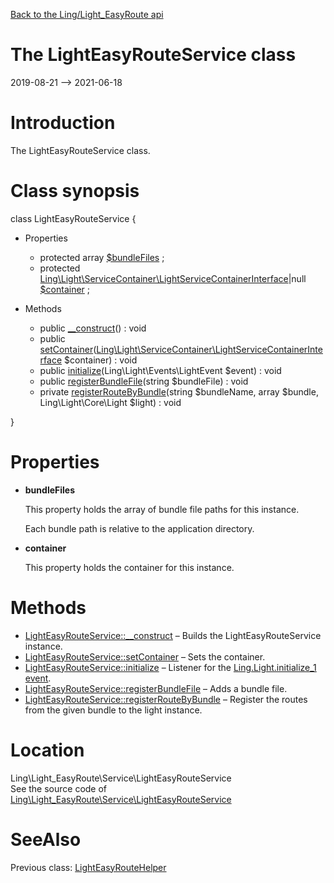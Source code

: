 [Back to the Ling/Light_EasyRoute api](https://github.com/lingtalfi/Light_EasyRoute/blob/master/doc/api/Ling/Light_EasyRoute.md)



The LightEasyRouteService class
================
2019-08-21 --> 2021-06-18






Introduction
============

The LightEasyRouteService class.



Class synopsis
==============


class <span class="pl-k">LightEasyRouteService</span>  {

- Properties
    - protected array [$bundleFiles](#property-bundleFiles) ;
    - protected [Ling\Light\ServiceContainer\LightServiceContainerInterface](https://github.com/lingtalfi/Light/blob/master/doc/api/Ling/Light/ServiceContainer/LightServiceContainerInterface.md)|null [$container](#property-container) ;

- Methods
    - public [__construct](https://github.com/lingtalfi/Light_EasyRoute/blob/master/doc/api/Ling/Light_EasyRoute/Service/LightEasyRouteService/__construct.md)() : void
    - public [setContainer](https://github.com/lingtalfi/Light_EasyRoute/blob/master/doc/api/Ling/Light_EasyRoute/Service/LightEasyRouteService/setContainer.md)([Ling\Light\ServiceContainer\LightServiceContainerInterface](https://github.com/lingtalfi/Light/blob/master/doc/api/Ling/Light/ServiceContainer/LightServiceContainerInterface.md) $container) : void
    - public [initialize](https://github.com/lingtalfi/Light_EasyRoute/blob/master/doc/api/Ling/Light_EasyRoute/Service/LightEasyRouteService/initialize.md)(Ling\Light\Events\LightEvent $event) : void
    - public [registerBundleFile](https://github.com/lingtalfi/Light_EasyRoute/blob/master/doc/api/Ling/Light_EasyRoute/Service/LightEasyRouteService/registerBundleFile.md)(string $bundleFile) : void
    - private [registerRouteByBundle](https://github.com/lingtalfi/Light_EasyRoute/blob/master/doc/api/Ling/Light_EasyRoute/Service/LightEasyRouteService/registerRouteByBundle.md)(string $bundleName, array $bundle, Ling\Light\Core\Light $light) : void

}




Properties
=============

- <span id="property-bundleFiles"><b>bundleFiles</b></span>

    This property holds the array of bundle file paths for this instance.
    
    Each bundle path is relative to the application directory.
    
    

- <span id="property-container"><b>container</b></span>

    This property holds the container for this instance.
    
    



Methods
==============

- [LightEasyRouteService::__construct](https://github.com/lingtalfi/Light_EasyRoute/blob/master/doc/api/Ling/Light_EasyRoute/Service/LightEasyRouteService/__construct.md) &ndash; Builds the LightEasyRouteService instance.
- [LightEasyRouteService::setContainer](https://github.com/lingtalfi/Light_EasyRoute/blob/master/doc/api/Ling/Light_EasyRoute/Service/LightEasyRouteService/setContainer.md) &ndash; Sets the container.
- [LightEasyRouteService::initialize](https://github.com/lingtalfi/Light_EasyRoute/blob/master/doc/api/Ling/Light_EasyRoute/Service/LightEasyRouteService/initialize.md) &ndash; Listener for the [Ling.Light.initialize_1 event](https://github.com/lingtalfi/Light/blob/master/personal/mydoc/pages/events.md).
- [LightEasyRouteService::registerBundleFile](https://github.com/lingtalfi/Light_EasyRoute/blob/master/doc/api/Ling/Light_EasyRoute/Service/LightEasyRouteService/registerBundleFile.md) &ndash; Adds a bundle file.
- [LightEasyRouteService::registerRouteByBundle](https://github.com/lingtalfi/Light_EasyRoute/blob/master/doc/api/Ling/Light_EasyRoute/Service/LightEasyRouteService/registerRouteByBundle.md) &ndash; Register the routes from the given bundle to the light instance.





Location
=============
Ling\Light_EasyRoute\Service\LightEasyRouteService<br>
See the source code of [Ling\Light_EasyRoute\Service\LightEasyRouteService](https://github.com/lingtalfi/Light_EasyRoute/blob/master/Service/LightEasyRouteService.php)



SeeAlso
==============
Previous class: [LightEasyRouteHelper](https://github.com/lingtalfi/Light_EasyRoute/blob/master/doc/api/Ling/Light_EasyRoute/Helper/LightEasyRouteHelper.md)<br>
